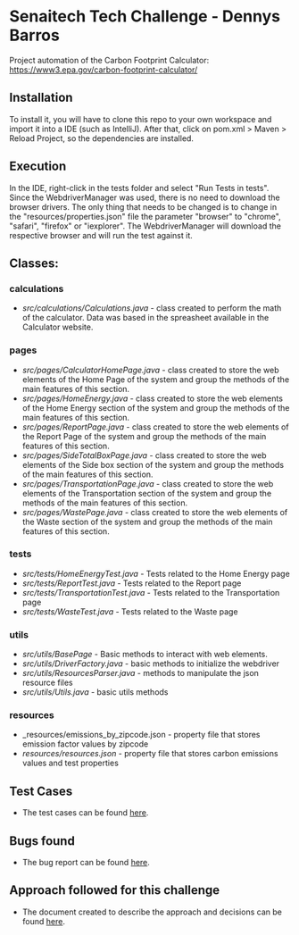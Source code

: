 
# Senaitech Tech Challenge - Dennys Barros

Project automation of the Carbon Footprint Calculator: https://www3.epa.gov/carbon-footprint-calculator/


## Installation

To install it, you will have to clone this repo to your own workspace and import it into a IDE (such as IntelliJ). 
After that, click on pom.xml > Maven > Reload Project, so the dependencies are installed.

## Execution
In the IDE, right-click in the tests folder and select "Run Tests in tests". Since the WebdriverManager
was used, there is no need to download the browser drivers. The only thing that needs to be changed is to change
in the "resources/properties.json" file the parameter "browser" to "chrome", "safari", "firefox" or "iexplorer". The 
WebdriverManager will download the respective browser and will run the test against it.

## Classes:

### calculations

- _src/calculations/Calculations.java_ - class created to perform the math of the calculator. Data was based in the spreasheet available in the Calculator website.

### pages

- _src/pages/CalculatorHomePage.java_ - class created to store the web elements of the Home Page of the system and group the methods of the main features of this section.
- _src/pages/HomeEnergy.java_ - class created to store the web elements of the Home Energy section of the system and group the methods of the main features of this section.
- _src/pages/ReportPage.java_ - class created to store the web elements of the Report Page of the system and group the methods of the main features of this section.
- _src/pages/SideTotalBoxPage.java_ - class created to store the web elements of the Side box section of the system and group the methods of the main features of this section.
- _src/pages/TransportationPage.java_ - class created to store the web elements of the Transportation section of the system and group the methods of the main features of this section.
- _src/pages/WastePage.java_ - class created to store the web elements of the Waste section of the system and group the methods of the main features of this section.

### tests 

- _src/tests/HomeEnergyTest.java_ - Tests related to the Home Energy page
- _src/tests/ReportTest.java_ - Tests related to the Report page
- _src/tests/TransportationTest.java_  - Tests related to the Transportation page
- _src/tests/WasteTest.java_ - Tests related to the Waste page

### utils

- _src/utils/BasePage_ - Basic methods to interact with web elements.
- _src/utils/DriverFactory.java_ - basic methods to initialize the webdriver
- _src/utils/ResourcesParser.java_ - methods to manipulate the json resource files
- _src/utils/Utils.java_ - basic utils methods

### resources

- _resources/emissions_by_zipcode.json - property file that stores emission factor values by zipcode
- _resources/resources.json_ - property file that stores carbon emissions values and test properties

## Test Cases 
- The test cases can be found [here](https://docs.google.com/spreadsheets/d/17pnHhwhbbM2kq01n1POZzjgM3yOWqjuWFyJe9WyeZ6s/edit?usp=sharing). 

## Bugs found
- The bug report can be found [here](https://docs.google.com/document/d/1oXfwy7cSgUdiZ8J0ppnNMWgexBjYajRi3CFYmr5fYI8/edit?usp=sharing).

## Approach followed for this challenge
- The document created to describe the approach and decisions can be found [here](https://docs.google.com/document/d/1RlIXygJuHZvUcXc0ZlT9Lvd9DzeoMZE9mpIuTdI5A0U/edit?usp=sharing).

